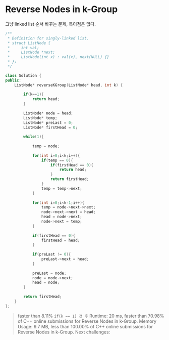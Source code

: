 # Reverse Nodes in k-Group

그냥 linked list 순서 바꾸는 문제, 특이점은 없다.
``` c++
/**
 * Definition for singly-linked list.
 * struct ListNode {
 *     int val;
 *     ListNode *next;
 *     ListNode(int x) : val(x), next(NULL) {}
 * };
 */

class Solution {
public:
    ListNode* reverseKGroup(ListNode* head, int k) {
        
        if(k==1){
            return head;
        }
        
        ListNode* node = head;
        ListNode* temp;
        ListNode* preLast = 0;
        ListNode* firstHead = 0;
        
        while(1){
            
            temp = node;
            
            for(int i=0;i<k;i++){
                if(temp == 0){
                    if(firstHead == 0){
                        return head;
                    }
                    return firstHead;
                }
                temp = temp->next;
            }
            
            for(int i=0;i<k-1;i++){
                temp = node->next->next;
                node->next->next = head;
                head = node->next;
                node->next = temp;
            }
            
            if(firstHead == 0){
                firstHead = head;
            }
            
            if(preLast != 0){
                preLast->next = head;
            }
            
            preLast = node;
            node = node->next;
            head = node;
        }     
        
        return firstHead;
    }
};

```

> faster than 8.11%
`if(k == 1) 전 후`
>Runtime: 20 ms, faster than 70.98% of C++ online submissions for Reverse Nodes in k-Group.
Memory Usage: 9.7 MB, less than 100.00% of C++ online submissions for Reverse Nodes in k-Group.
Next challenges:
